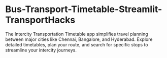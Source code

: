 # Bus-Transport-Timetable-Streamlit-TransportHacks
The Intercity Transportation Timetable app simplifies travel planning between major cities like Chennai, Bangalore, and Hyderabad. Explore detailed timetables, plan your route, and search for specific stops to streamline your intercity journeys.
